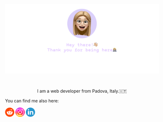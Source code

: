 <p align="center"><a href=""><img alt="" src="./assets/helloWorld2.png" /></a></p>
</br>
<p align="center" font-family="">I am a web developer from Padova, Italy.🇮🇹</p> 

<p>You can find me also here:</p>
<a href="https://www.reddit.com/user/veratimo"> <img height="30px" width="30px" alt="Reddit logo" src="./assets/reddit-logo.png" /></a>
<a href="https://www.instagram.com/timova.dev"> <img height="30px" width="30px" alt="Instagram logo" src="./assets/instagram-logo.png" /></a> 
<a href="https://www.linkedin.com/in/verica-timova"> <img height="30px" width="30px" alt="Linkedin logo" src="./assets/linkedin-logo.png" /></a> 

